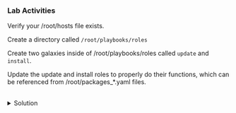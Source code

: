 ### Lab Activities
Verify your /root/hosts file exists.

Create a directory called ` /root/playbooks/roles `

Create two galaxies inside of /root/playbooks/roles called ` update ` and ` install `.

Update the update and install roles to properly do their functions, which can be referenced from /root/packages_*.yaml files.


<br>
<details>
<summary>Solution</summary>

```plain
cat /root/hosts
```{{exec}}

Note: There are variables now assigned to each of the servers (env)

make the directory structure as required.

```plain
mkdir -p /root/playbooks/roles
cd /root/playbooks/roles
```{{exec}}

Note: You're now moved into that directory and can create the required roles using ansible-galaxy command

```plain
ls -l
tree
ansible-galaxy init update
```{{exec}}

and check

```plain
ls -l
tree
```{{exec}}

Now create the second role

```plain
ls -l
ansible-galaxy init install
```{{exec}}

and check again

```plain
ls -l
tree
```{{exec}}

Go into the update directory to update and create the right files.

```plain
vi /root/playbook/roles/update/tasks/main.yml
```{{exec}}

```---
# tasks file for update

- include_tasks: update.yaml
  tags:
    - update
```

You also have to create that file correctly with the tasks.

```plain
vi /root/playbook/roles/update/tasks/update.yaml
```{{exec}}

```- name: Upgrade all packages to the latest version
  apt:
    name: "*"
    state: latest
```

Go into the update directory to update and create the right files.

```plain
vi /root/playbook/roles/update/tasks/main.yml
```{{exec}}

```---
# tasks file for update

- include_tasks: update.yaml
  tags:
    - update
```

Now you have to do that for the second directory

Go into the update directory to update and create the right files.

```plain
vi /root/playbook/roles/install/tasks/main.yml
```{{exec}}

```---
# tasks file for install

- include_tasks: install.yaml
  tags:
    - install
```

You also have to create that file correctly with the tasks.

```plain
vi /root/playbook/roles/install/tasks/install.yaml
```{{exec}}

```- name: Debug env variables just to see them
debug:
    var: app

- name: Install apache2 on the web server
apt:
    pkg: 
    - apache2
    - php
    state: present
when: '"web" in app'

- name: Install mariadb on the web server
apt:
    pkg: 
    - mariadb-server
    - mariadb-client
    state: present
when: '"db" in app'
```


</details>